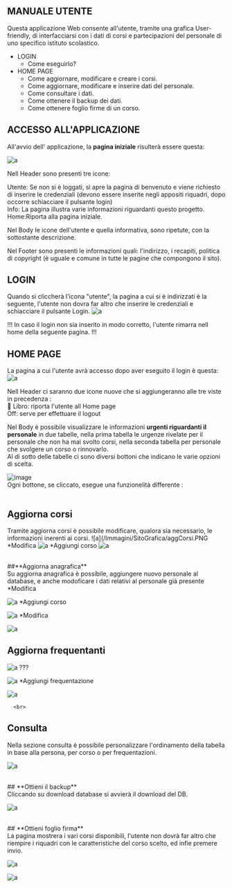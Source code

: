   
## **MANUALE UTENTE**<br>
Questa applicazione Web consente all'utente, tramite una grafica User-friendly, di interfacciarsi con i dati di corsi e partecipazioni del personale di uno specifico istituto scolastico.<br>
* LOGIN
  * Come eseguirlo?   
* HOME PAGE
  * Come aggiornare, modificare e creare i corsi.
  * Come aggiornare, modificare e inserire dati del personale.
  * Come consultare i dati.
  * Come ottenere il backup dei dati.
  * Come ottenere foglio firme di un corso.
## **ACCESSO ALL'APPLICAZIONE**<br>
All'avvio dell' applicazione, la **pagina iniziale** risulterà essere questa:<br>

![a](/Immagini/SitoGrafica/HomePage.PNG)

Nell Header sono presenti tre icone:<br>

Utente: Se non si è loggati, si apre la pagina di benvenuto e viene richiesto di inserire le credenziali (devono essere inserite negli appositi riquadri, dopo occorre schiacciare il pulsante login)<br>
Info: La pagina illustra varie informazioni riguardanti questo progetto.<br>
Home:Riporta alla pagina iniziale.<br>

Nel Body le icone dell'utente e quella informativa, sono ripetute, con la sottostante descrizione.<br>

Nel Footer sono presenti le informazioni quali: l'indirizzo, i recapiti, politica di copyright (è uguale e comune in tutte le pagine che compongono il sito).<br>


## **LOGIN**<br>
Quando si cliccherà l'icona "utente", la pagina a cui si è indirizzati è la seguente, l'utente non dovra far altro che inserire le credenziali e schiacciare il pulsante Login.
![a](/Immagini/SitoGrafica/Login.PNG)

!!! In caso il login non sia inserito in modo corretto, l'utente rimarra nell home della seguente pagina. !!!


## **HOME PAGE**<br>
La pagina a cui l'utente avrà accesso dopo aver eseguito il login è questa:
![a](/Immagini/SitoGrafica/Home.PNG)


Nell Header ci saranno due icone nuove che si aggiungeranno alle tre viste in precedenza :<br>
:open_book: Libro: riporta l'utente all Home page <br>
Off: serve per effettuare il logout

Nel Body è possibile visualizzare le informazioni **urgenti riguardanti il personale** in due tabelle, nella prima tabella le urgenze rivelate per il personale che non ha mai svolto corsi, nella seconda tabella per personale che svolgere un corso o rinnovarlo.<br>
Al di sotto delle tabelle ci sono diversi bottoni che indicano le varie opzioni di scelta.

![image](https://user-images.githubusercontent.com/73341469/115042314-a5177c80-9ed3-11eb-8a55-c93a82292f10.png) <br>
 Ogni bottone, se cliccato, esegue una funzionelità differente :<br>
 <br>
## **Aggiorna corsi**<br>
 Tramite aggiorna corsi è possibile modificare, qualora sia necessario, le informazioni inerenti ai corsi.
 ![a](/Immagini/SitoGrafica/aggCorsi.PNG
  *Modifica
 ![a](/Immagini/SitoGrafica/modCorsi.PNG)
  *Aggiungi corso
  ![a](/Immagini/SitoGrafica/aggCorsi1.PNG)
    
 <br>
 ##**Aggiorna anagrafica**<br>
 Su aggiorna anagrafica è possibile, aggiungere nuovo personale al database, e anche modoficare i dati relativi al personale già presente<br>
    *Modifica
    
   ![a](/Immagini/SitoGrafica/aggPersona.PNG)
 *Aggiungi corso
 
  ![a](/Immagini/SitoGrafica/aggAnagrafica.PNG)
   *Modifica
   
   ![a](/Immagini/SitoGrafica/aggPersona.PNG)
<br>
##  **Aggiorna frequentanti**<br>

  ![a](/Immagini/SitoGrafica/aggFrequentazioni.PNG)
  ???
  
   ![a](/Immagini/SitoGrafica/visualFrequenze.PNG)
   *Aggiungi frequentazione
   
  ![a](/Immagini/SitoGrafica/aggFrequen.PNG)
      
      <br>
##  **Consulta**<br>
 Nella sezione consulta è possibile personalizzare l'ordinamento della tabella in base alla persona, per corso o per frequentazioni.
 
  ![a](/Immagini/SitoGrafica/consulta.PNG)
  
  <br>
##  **Ottieni il backup**<br>
 Cliccando su download database si avvierà il download del DB.
 
  ![a](/Immagini/SitoGrafica/ottBackup.PNG)
  
  <br>
##  **Ottieni foglio firma**<br>
La pagina mostrera i vari corsi disponibili, l'utente non dovrà far altro che riempire i riquadri con le caratteristiche del corso scelto, ed infie premere invio.

 ![a](/Immagini/SitoGrafica/foglioFirme.PNG)
 
 ![a](/Immagini/SitoGrafica/foglioFirme2.PNG)<br>
 
 
 
 
